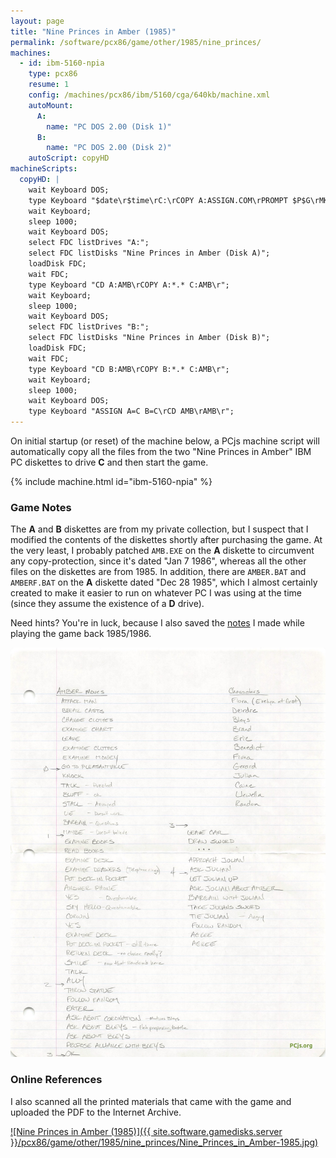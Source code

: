 ```yaml
---
layout: page
title: "Nine Princes in Amber (1985)"
permalink: /software/pcx86/game/other/1985/nine_princes/
machines:
  - id: ibm-5160-npia
    type: pcx86
    resume: 1
    config: /machines/pcx86/ibm/5160/cga/640kb/machine.xml
    autoMount:
      A:
        name: "PC DOS 2.00 (Disk 1)"
      B:
        name: "PC DOS 2.00 (Disk 2)"
    autoScript: copyHD
machineScripts:
  copyHD: |
    wait Keyboard DOS;
    type Keyboard "$date\r$time\rC:\rCOPY A:ASSIGN.COM\rPROMPT $P$G\rMKDIR AMB\r";
    wait Keyboard;
    sleep 1000;
    wait Keyboard DOS;
    select FDC listDrives "A:";
    select FDC listDisks "Nine Princes in Amber (Disk A)";
    loadDisk FDC;
    wait FDC;
    type Keyboard "CD A:AMB\rCOPY A:*.* C:AMB\r";
    wait Keyboard;
    sleep 1000;
    wait Keyboard DOS;
    select FDC listDrives "B:";
    select FDC listDisks "Nine Princes in Amber (Disk B)";
    loadDisk FDC;
    wait FDC;
    type Keyboard "CD B:AMB\rCOPY B:*.* C:AMB\r";
    wait Keyboard;
    sleep 1000;
    wait Keyboard DOS;
    type Keyboard "ASSIGN A=C B=C\rCD AMB\rAMB\r";
---
```


On initial startup (or reset) of the machine below, a PCjs machine script will automatically copy all the files from the two
"Nine Princes in Amber" IBM PC diskettes to drive **C** and then start the game.

{% include machine.html id="ibm-5160-npia" %}

### Game Notes

The **A** and **B** diskettes are from my private collection, but I suspect that I modified the contents of the diskettes
shortly after purchasing the game.  At the very least, I probably patched `AMB.EXE` on the **A** diskette to circumvent any
copy-protection, since it's dated "Jan 7 1986", whereas all the other files on the diskettes are from 1985.  In addition,
there are `AMBER.BAT` and `AMBERF.BAT` on the **A** diskette dated "Dec 28 1985", which I almost certainly created to make it
easier to run on whatever PC I was using at the time (since they assume the existence of a **D** drive).

Need hints? You're in luck, because I also saved the [notes](Nine_Princes_in_Amber-Handwritten_Notes.jpg) I made
while playing the game back 1985/1986.

![Nine Princes in Amber Cheat Sheet](Nine_Princes_in_Amber-Handwritten_Notes.jpg)

### Online References

I also scanned all the printed materials that came with the game and uploaded the PDF to the Internet Archive.

[![Nine Princes in Amber (1985)]({{ site.software.gamedisks.server }}/pcx86/game/other/1985/nine_princes/Nine_Princes_in_Amber-1985.jpg)](https://archive.org/details/nine-princes-in-amber-ibm-pc-1985)
